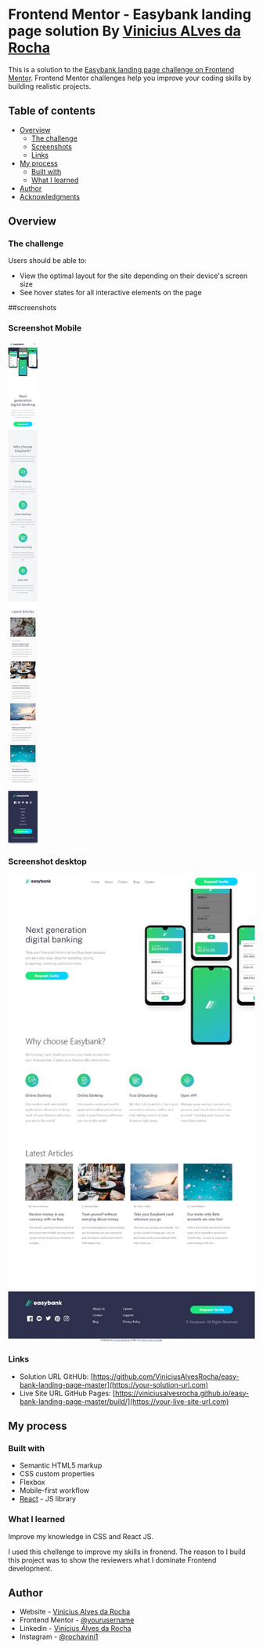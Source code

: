 # Frontend Mentor - Easybank landing page solution By [Vinicius ALves da Rocha](https://www.linkedin.com/in/vinicius-rocha-developer/)

This is a solution to the [Easybank landing page challenge on Frontend Mentor](https://www.frontendmentor.io/challenges/easybank-landing-page-WaUhkoDN). Frontend Mentor challenges help you improve your coding skills by building realistic projects. 

## Table of contents

- [Overview](#overview)
  - [The challenge](#the-challenge)
  - [Screenshots](#screenshots)
  - [Links](#links)
- [My process](#my-process)
  - [Built with](#built-with)
  - [What I learned](#what-i-learned)
- [Author](#author)
- [Acknowledgments](#acknowledgments)

## Overview

### The challenge

Users should be able to:

- View the optimal layout for the site depending on their device's screen size
- See hover states for all interactive elements on the page

##screenshots
### Screenshot Mobile

![Preview Mobile challenge developed by Vinicius Alves da Rocha](./design/screenshotMobile.png)

### Screenshot desktop

![Preview Desktop challenge developed by Vinicius Alves da Rocha](./design/screenshotDesktop.jpeg)

### Links

- Solution URL GitHUb: [https://github.com/ViniciusAlvesRocha/easy-bank-landing-page-master](https://your-solution-url.com)
- Live Site URL GitHub Pages: [https://viniciusalvesrocha.github.io/easy-bank-landing-page-master/build/](https://your-live-site-url.com)

## My process

### Built with

- Semantic HTML5 markup
- CSS custom properties
- Flexbox
- Mobile-first workflow
- [React](https://reactjs.org/) - JS library

### What I learned

Improve my knowledge in CSS and React JS.

I used this chellenge to improve my skills in fronend.
The reason to I build this project was to show the reviewers what
I dominate Frontend development.

## Author

- Website - [Vinicius Alves da Rocha](https://viniciusalvesrocha.github.io/portfolio/)
- Frontend Mentor - [@yourusername](https://www.frontendmentor.io/profile/yourusername)
- Linkedin - [Vinicius Alves da Rocha](https://www.linkedin.com/in/vinicius-rocha-developer/)
- Instagram - [@rochavini1](https://www.instagram.com/rochavini1/)

